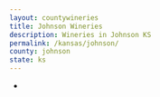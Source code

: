 ```yaml
---
layout: countywineries
title: Johnson Wineries
description: Wineries in Johnson KS
permalink: /kansas/johnson/
county: johnson
state: ks
---
```

-
